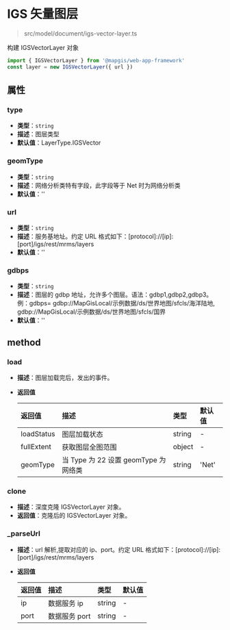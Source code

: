 # IGS 矢量图层

> src/model/document/igs-vector-layer.ts

构建 IGSVectorLayer 对象

```js
import { IGSVectorLayer } from '@mapgis/web-app-framework'
const layer = new IGSVectorLayer({ url })
```

## 属性

### type

- **类型**：`string`
- **描述**：图层类型
- **默认值**：LayerType.IGSVector

### geomType

- **类型**：`string`
- **描述**：网络分析类特有字段，此字段等于 Net 时为网络分析类
- **默认值**：''

### url

- **类型**：`string`
- **描述**：服务基地址。约定 URL 格式如下：[protocol]://[ip]:[port]/igs/rest/mrms/layers
- **默认值**：''

### gdbps

- **类型**：`string`
- **描述**：图层的 gdbp 地址，允许多个图层。语法：gdbp1,gdbp2,gdbp3。例：gdbps= gdbp://MapGisLocal/示例数据/ds/世界地图/sfcls/海洋陆地, gdbp://MapGisLocal/示例数据/ds/世界地图/sfcls/国界
- **默认值**：''

## method

### load

- **描述**：图层加载完后，发出的事件。
- **返回值**

  | 返回值     | 描述                                 | 类型   | 默认值 |
  | :--------- | :----------------------------------- | :----- | :----- |
  | loadStatus | 图层加载状态                         | string | -      |
  | fullExtent | 获取图层全图范围                     | object | -      |
  | geomType   | 当 Type 为 22 设置 geomType 为网络类 | string | 'Net'  |

### clone

- **描述**：深度克隆 IGSVectorLayer 对象。
- **返回值**：克隆后的 IGSVectorLayer 对象。

### \_parseUrl

- **描述**：url 解析,提取对应的 ip、port。约定 URL 格式如下：[protocol]://[ip]:[port]/igs/rest/mrms/layers
- **返回值**

  | 返回值 | 描述          | 类型   | 默认值 |
  | :----- | :------------ | :----- | :----- |
  | ip     | 数据服务 ip   | string | -      |
  | port   | 数据服务 port | string | -      |
